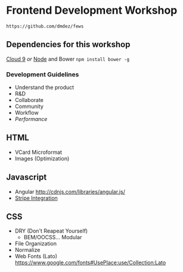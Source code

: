 # Frontend Development Workshop

`https://github.com/dmdez/fews`

## Dependencies for this workshop
[Cloud 9](c9.io) _or_ [Node](https://nodejs.org/) and Bower `npm install bower -g`

### Development Guidelines

* Understand the product
* R&D
* Collaborate
* Community
* Workflow
* *Performance*

## HTML

* VCard Microformat
* Images (Optimization)

## Javascript

* Angular http://cdnjs.com/libraries/angular.js/
* [Stripe Integration](https://stripe.com/docs/checkout#integration-custom)

## CSS

* DRY (Don't Reapeat Yourself)
    * BEM/OOCSS... Modular
* File Organization
* Normalize
* Web Fonts (Lato) https://www.google.com/fonts#UsePlace:use/Collection:Lato

